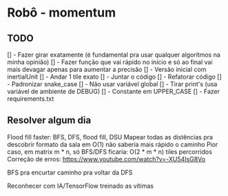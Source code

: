 # Robô - momentum

## TODO

[] - Fazer girar exatamente (é fundamental pra usar qualquer algorítmos na minha opinião)
    [] - Fazer função que vai rápido no início e só ao final vai mais devagar apenas para aumentar a precisão
    [] - Versão inicial com inertialUnit
[] - Andar 1 tile exato
[] - Juntar o código
[] - Refatorar código
    [] - Padronizar snake_case
    [] - Não usar variável global
    [] - Tirar print's (usa variável de ambiente de DEBUG)
    [] - Constante em UPPER_CASE
[] - Fazer requirements.txt

## Resolver algum dia

Flood fill faster: BFS, DFS, flood fill, DSU
Mapear todas as distências pra descobrir formato da sala em O(1) não saberia mais rápido o caminho
Pior caso, em matrix m \* n, só BFS/DFS ficaria: O(2 \* m \* n) tiles percorridos
Correção de erros: https://www.youtube.com/watch?v=-XU54IsG8Vo

BFS pra encurtar caminho pra voltar da DFS

Reconhecer com IA/TensorFlow treinado as vítimas
